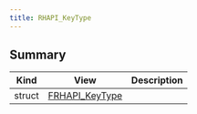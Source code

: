 ```yaml
---
title: RHAPI_KeyType
---
```


## Summary
| Kind | View | Description |
|------|------|-------------|
|struct|[FRHAPI_KeyType](/unreal-plugins/all/structfrhapi__keytype/#structFRHAPI__KeyType)||
